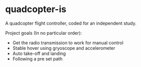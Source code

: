 quadcopter-is
=============

A quadcopter flight controller, coded for an independent study.


Project goals (In no particular order):
* Get the radio transmission to work for manual control
* Stable hover using gryoscope and accelerometer
* Auto take-off and landing
* Following a pre set path
